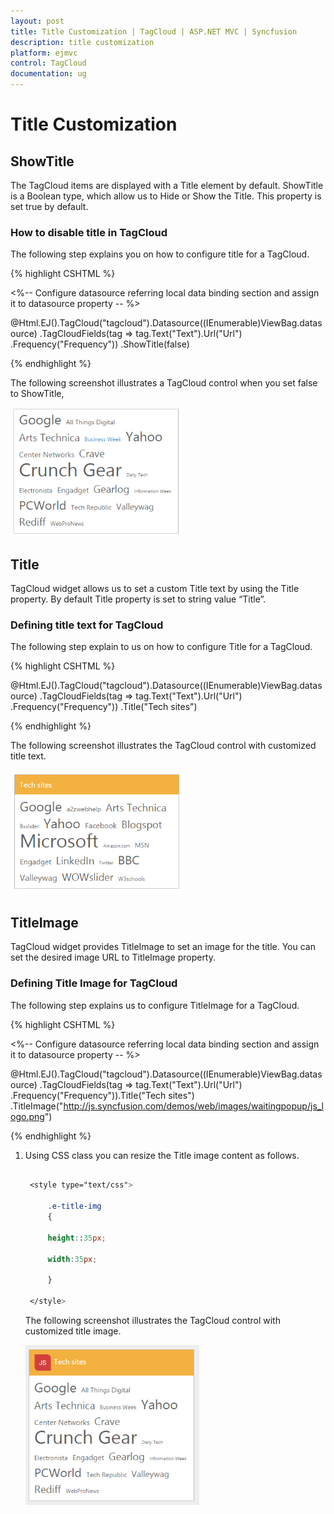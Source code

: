 ```yaml
---
layout: post
title: Title Customization | TagCloud | ASP.NET MVC | Syncfusion
description: title customization
platform: ejmvc
control: TagCloud
documentation: ug
---
```


# Title Customization

## ShowTitle

The TagCloud items are displayed with a Title element by default. ShowTitle is a Boolean type, which allow us to Hide or Show the Title. This property is set true by default.

### How to disable title in TagCloud

The following step explains you on how to configure title for a TagCloud.

{% highlight CSHTML %}

<%-- Configure datasource referring local data binding section and assign it to datasource property -- %>

@Html.EJ().TagCloud("tagcloud").Datasource((IEnumerable<WebsiteCollection>)ViewBag.datasource)
.TagCloudFields(tag => tag.Text("Text").Url("Url")
.Frequency("Frequency"))
.ShowTitle(false)

{% endhighlight %}

The following screenshot illustrates a TagCloud control when you set false to ShowTitle,

![](Title-Customization_images/Title-Customization_img1.png)


## Title

TagCloud widget allows us to set a custom Title text by using the Title property. By default Title property is set to string value “Title”.

### Defining title text for TagCloud

The following step explain to us on how to configure Title for a TagCloud.

{% highlight CSHTML %}

@Html.EJ().TagCloud("tagcloud").Datasource((IEnumerable<WebsiteCollection>)ViewBag.datasource)
.TagCloudFields(tag => tag.Text("Text").Url("Url")
.Frequency("Frequency"))
.Title("Tech sites")

{% endhighlight %}

The following screenshot illustrates the TagCloud control with customized title text.

![](Title-Customization_images/Title-Customization_img2.png)

## TitleImage

TagCloud widget provides TitleImage to set an image for the title. You can set the desired image URL to TitleImage property.

### Defining Title Image for TagCloud

The following step explains us to configure TitleImage for a TagCloud.

{% highlight CSHTML %}

<%-- Configure datasource referring local data binding section and assign it to datasource property -- %>

@Html.EJ().TagCloud("tagcloud").Datasource((IEnumerable<WebsiteCollection>)ViewBag.datasource)
.TagCloudFields(tag => tag.Text("Text").Url("Url")
.Frequency("Frequency")).Title("Tech sites")
.TitleImage("http://js.syncfusion.com/demos/web/images/waitingpopup/js_logo.png")

{% endhighlight %}

1. Using CSS class you can resize the Title image content as follows.

   ~~~ css

	<style type="text/css">

		.e-title-img 
		{

		height::35px;

		width:35px;

		}

	</style>

   ~~~
 

	The following screenshot illustrates the TagCloud control with customized title image.

	![](Title-Customization_images/Title-Customization_img3.png)



